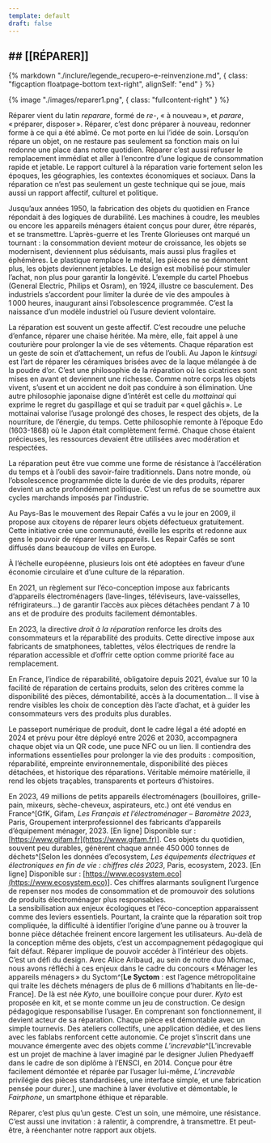 ```yaml
---
template: default
draft: false
---
```

## \## \[\[RÉPARER\]\]

<breakpage />

{% markdown "./inclure/legende_recupero-e-reinvenzione.md", { 
  class: "figcaption floatpage-bottom text-right",
  alignSelf: "end"
} %}


{% image "./images/reparer1.png", { 
  class: "fullcontent-right"
} %}

Réparer vient du latin _reparare_, formé de _re-_, « à nouveau », et _parare_, « préparer, disposer ». Réparer, c’est donc préparer à nouveau, redonner forme à ce qui a été abîmé. Ce mot porte en lui l’idée de soin. Lorsqu’on répare un objet, on ne restaure pas seulement sa fonction mais on lui redonne une place dans notre quotidien. Réparer c’est aussi refuser le remplacement immédiat et aller à l’encontre d’une logique de consommation rapide et jetable. Le rapport culturel à la réparation varie fortement selon les époques, les géographies, les contextes économiques et sociaux. Dans la réparation ce n’est pas seulement un geste technique qui se joue, mais aussi un rapport affectif, culturel et politique.

Jusqu’aux années 1950, la fabrication des objets du quotidien en France répondait à des logiques de durabilité. Les machines à coudre, les meubles ou encore les appareils ménagers étaient conçus pour durer, être réparés, et se transmettre. L’après-guerre et les Trente Glorieuses ont marqué un tournant : la consommation devient moteur de croissance, les objets se modernisent, deviennent plus séduisants, mais aussi plus fragiles et éphémères. Le plastique remplace le métal, les pièces ne se démontent plus, les objets deviennent jetables. Le design est mobilisé pour stimuler l’achat, non plus pour garantir la longévité. L’exemple du cartel Phoebus (General Electric, Philips et Osram), en 1924, illustre ce basculement. Des industriels s’accordent pour limiter la durée de vie des ampoules à 1 000 heures, inaugurant ainsi l’obsolescence programmée. C’est la naissance d’un modèle industriel où l’usure devient volontaire.

La réparation est souvent un geste affectif. C’est recoudre une peluche d’enfance, réparer une chaise héritée. Ma mère, elle, fait appel à une couturière pour prolonger la vie de ses vêtements. Chaque réparation est un geste de soin et d’attachement, un refus de l’oubli. Au Japon le _kintsugi_ est l’art de réparer les céramiques brisées avec de la laque mélangée à de la poudre d’or. C’est une philosophie de la réparation où les cicatrices sont mises en avant et deviennent une richesse. Comme notre corps les objets vivent, s’usent et un accident ne doit pas conduire à son élimination. Une autre philosophie japonaise digne d’intérêt est celle du _mottainai_ qui exprime le regret du gaspillage et qui se traduit par « quel gâchis ». Le mottainai valorise l’usage prolongé des choses, le respect des objets, de la nourriture, de l’énergie, du temps. Cette philosophie remonte à l’époque Edo (1603-1868) où le Japon était complètement fermé. Chaque chose étaient précieuses, les ressources devaient être utilisées avec modération et respectées.

La réparation peut être vue comme une forme de résistance à l’accélération du temps et à l’oubli des savoir-faire traditionnels. Dans notre monde, où l’obsolescence programmée dicte la durée de vie des produits, réparer devient un acte profondément politique. C’est un refus de se soumettre aux cycles marchands imposés par l’industrie.

Au Pays-Bas le mouvement des Repair Cafés a vu le jour en 2009, il propose aux citoyens de réparer leurs objets défectueux gratuitement. Cette initiative crée une communauté, éveille les esprits et redonne aux gens le pouvoir de réparer leurs appareils. Les Repair Cafés se sont diffusés dans beaucoup de villes en Europe.

À l’échelle européenne, plusieurs lois ont été adoptées en faveur d’une économie circulaire et d’une culture de la réparation.

En 2021, un règlement sur l’éco-conception impose aux fabricants d’appareils électroménagers (lave-linges, téléviseurs, lave-vaisselles, réfrigirateurs…) de garantir l’accès aux pièces détachées pendant 7 à 10 ans et de produire des produits facilement démontables.

En 2023, la directive _droit à la réparation_ renforce les droits des consommateurs et la réparabilité des produits. Cette directive impose aux fabricants de smatphonees, tablettes, vélos électriques de rendre la réparation accessible et d’offrir cette option comme priorité face au remplacement.

En France, l’indice de réparabilité, obligatoire depuis 2021, évalue sur 10 la facilité de réparation de certains produits, selon des critères comme la disponibilité des pièces, démontabilité, accès à la documentation… Il vise à rendre visibles les choix de conception dès l’acte d’achat, et à guider les consommateurs vers des produits plus durables.

Le passeport numérique de produit, dont le cadre légal a été adopté en 2024 et prévu pour être déployé entre 2026 et 2030, accompagnera chaque objet via un QR code, une puce NFC ou un lien. Il contiendra des informations essentielles pour prolonger la vie des produits : composition, réparabilité, empreinte environnementale, disponibilité des pièces détachées, et historique des réparations. Véritable mémoire matérielle, il rend les objets traçables, transparents et porteurs d’histoires.

En 2023, 49 millions de petits appareils électroménagers (bouilloires, grille-pain, mixeurs, sèche-cheveux, aspirateurs, etc.) ont été vendus en France^[GfK, Gifam, _Les Français et l’électroménager – Baromètre 2023_, Paris, Groupement interprofessionnel des fabricants d’appareils d’équipement ménager, 2023. \[En ligne\] Disponible sur : [https://www.gifam.fr](https://www.gifam.fr)]. Ces objets du quotidien, souvent peu durables, génèrent chaque année 450 000 tonnes de déchets^[Selon les données d’ecosystem, _Les équipements électriques et électroniques en fin de vie : chiffres clés 2023_, Paris, ecosystem, 2023. \[En ligne\] Disponible sur : [https://www.ecosystem.eco](https://www.ecosystem.eco)]. Ces chiffres alarmants soulignent l’urgence de repenser nos modes de consommation et de promouvoir des solutions de produits électroménager plus responsables.  <br />
La sensibilisation aux enjeux écologiques et l’éco-conception apparaissent comme des leviers essentiels. Pourtant, la crainte que la réparation soit trop compliquée, la difficulté à identifier l’origine d’une panne ou à trouver la bonne pièce détachée freinent encore largement les utilisateurs. Au-delà de la conception même des objets, c’est un accompagnement pédagogique qui fait défaut. Réparer implique de pouvoir accéder à l’intérieur des objets. C’est un défi du design. Avec Alice Aribaud, au sein de notre duo Micmac, nous avons réfléchi à ces enjeux dans le cadre du concours « Ménager les appareils ménagers » du Syctom^[**Le Syctom** : est l’agence métropolitaine qui traite les déchets ménagers de plus de 6 millions d’habitants en Île-de-France]. De là est née _Kyto_, une bouilloire conçue pour durer. _Kyto_ est proposée en kit, et se monte comme un jeu de construction. Ce design pédagogique responsabilise l’usager. En comprenant son fonctionnement, il devient acteur de sa réparation. Chaque pièce est démontable avec un simple tournevis. Des ateliers collectifs, une application dédiée, et des liens avec les fablabs renforcent cette autonomie. Ce projet s’inscrit dans une mouvance émergente avec des objets comme _L’increvable_^[L’increvable est un projet de machine à laver imaginé par le designer Julien Phedyaeff dans le cadre de son diplôme à l’ENSCI, en 2014. Conçue pour être facilement démontée et réparée par l’usager lui-même, _L’increvable_ privilégie des pièces standardisées, une interface simple, et une fabrication pensée pour durer.], une machine à laver évolutive et démontable, le _Fairphone_, un smartphone éthique et réparable.

Réparer, c’est plus qu’un geste. C’est un soin, une mémoire, une résistance. C’est aussi une invitation : à ralentir, à comprendre, à transmettre. Et peut-être, à réenchanter notre rapport aux objets.

<breakpage />